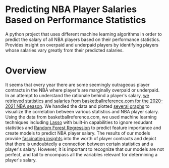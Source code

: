 # **Predicting NBA Player Salaries Based on Performance Statistics**
A python project that uses different machine learning algorithms in order to predict the salary of all NBA players based on their performance statistics. Provides insight on overpaid and underpaid players by identifying players whose salaries vary greatly from their predicted salaries.

# **Overview**
It seems that every year there are some seemingly outrageous player contracts in the NBA where player's are marginally overpaid or underpaid. In an attempt to understand the rationale behind a player's salary, [we retrieved statistics and salaries from basketballreference.com for the 2020-2021 NBA season](#data).
 We handled the data and plotted [several graphs](#graphs) to visualize the correlation between various statistics and NBA player salary. Using the data from basketballreference.com, we used machine learning techniques including [Lasso](#lasso) with built-in capabilities to ignore redudant statistics and [Random Forest Regression](#rf) to predict feature importance and create models to predict NBA player salary. The results of our models provide [fascinating insights](#insights) into the worth of player contracts and depict that there is undoubtedly a connection between certain statistics and a player's salary. However, it is important to recognize that our models are not perfect, and fail to encompass all the variables relevant for determining a player's salary.
